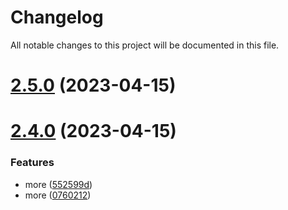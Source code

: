 # Changelog

All notable changes to this project will be documented in this file.

# [2.5.0](https://github.com/EarthW0rm/releases-lab/compare/2.4.0...2.5.0) (2023-04-15)

# [2.4.0](https://github.com/EarthW0rm/releases-lab/compare/v2.3.0...2.4.0) (2023-04-15)


### Features

* more ([552599d](https://github.com/EarthW0rm/releases-lab/commit/552599da32dcb5ccb8ccb83ff7e6c6b10e174644))
* more ([0760212](https://github.com/EarthW0rm/releases-lab/commit/0760212c251beb5a610e0b329a06726fad523739))
